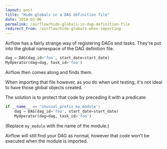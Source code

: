 ```yaml
---
layout: post
title: "Hide globals in a DAG definition file"
date: 2018-03-06
permalink: /airflow/hide-globals-in-dag-definition-file
redirect_from: /airflow/hide-globals-when-importing
---
```

Airflow has a fairly strange way of registering DAGs and tasks. They're put
into the global namespace of the DAG definition file.

```python
dag = DAG(dag_id='foo', start_date=start_date)
MyOperator(dag=dag, task_id='foo')
```

Airflow then comes along and finds them.

When importing that file however, as you do when unit testing, it's not ideal
to have those global objects created.

The solution is to protect that code by preceding it with a predicate:

```python
if __name__ == 'unusual_prefix_my_module':
    dag = DAG(dag_id='foo', start_date=start_date)
    MyOperator(dag=dag, task_id='foo')
```

(Replace `my_module` with the name of the module.)

Airflow will still find your DAG as normal, however that code won't be executed
when the module is imported.
